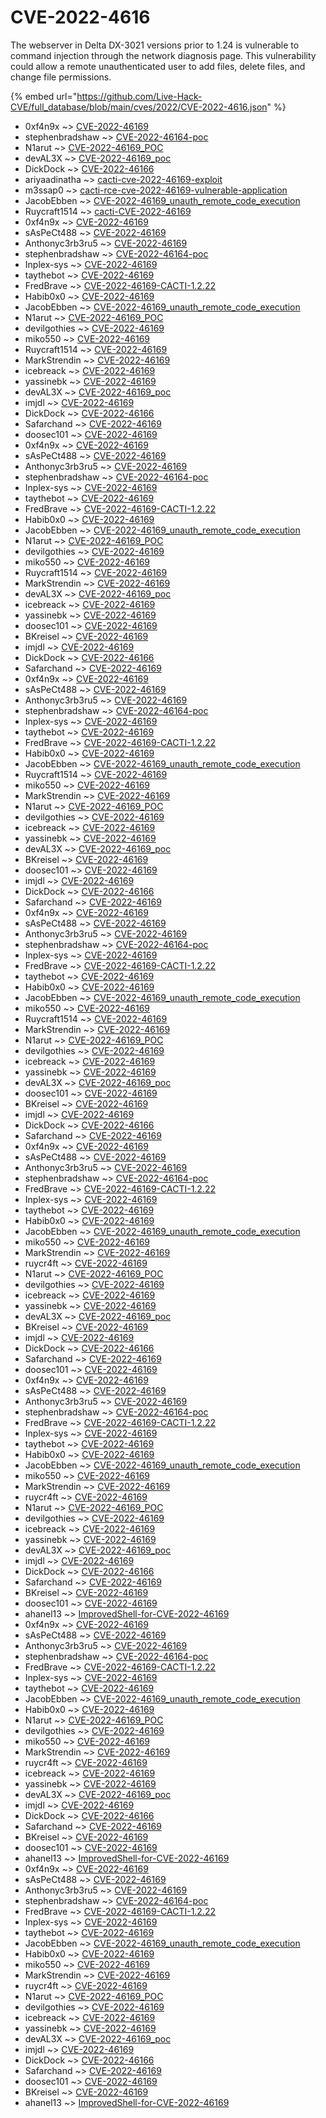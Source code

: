 # CVE-2022-4616

The webserver in Delta DX-3021 versions prior to 1.24 is vulnerable to command injection through the network diagnosis page. This vulnerability could allow a remote unauthenticated user to add files, delete files, and change file permissions.

{% embed url="https://github.com/Live-Hack-CVE/full_database/blob/main/cves/2022/CVE-2022-4616.json" %}


* 0xf4n9x ~> [CVE-2022-46169](https://www.alice-snow.ru/2022/database/cve-2022-4616/cve-2022-46169-0xf4n9x)
* stephenbradshaw ~> [CVE-2022-46164-poc](https://www.alice-snow.ru/2022/database/cve-2022-4616/cve-2022-46164-poc-stephenbradshaw)
* N1arut ~> [CVE-2022-46169_POC](https://www.alice-snow.ru/2022/database/cve-2022-4616/cve-2022-46169_poc-n1arut)
* devAL3X ~> [CVE-2022-46169_poc](https://www.alice-snow.ru/2022/database/cve-2022-4616/cve-2022-46169_poc-deval3x)
* DickDock ~> [CVE-2022-46166](https://www.alice-snow.ru/2022/database/cve-2022-4616/cve-2022-46166-dickdock)
* ariyaadinatha ~> [cacti-cve-2022-46169-exploit](https://www.alice-snow.ru/2022/database/cve-2022-4616/cacti-cve-2022-46169-exploit-ariyaadinatha)
* m3ssap0 ~> [cacti-rce-cve-2022-46169-vulnerable-application](https://www.alice-snow.ru/2022/database/cve-2022-4616/cacti-rce-cve-2022-46169-vulnerable-application-m3ssap0)
* JacobEbben ~> [CVE-2022-46169_unauth_remote_code_execution](https://www.alice-snow.ru/2022/database/cve-2022-4616/cve-2022-46169_unauth_remote_code_execution-jacobebben)
* Ruycraft1514 ~> [cacti-CVE-2022-46169](https://www.alice-snow.ru/2022/database/cve-2022-4616/cacti-cve-2022-46169-ruycraft1514)
* 0xf4n9x ~> [CVE-2022-46169](https://www.alice-snow.ru/2022/database/cve-2022-4616/cve-2022-46169-0xf4n9x)
* sAsPeCt488 ~> [CVE-2022-46169](https://www.alice-snow.ru/2022/database/cve-2022-4616/cve-2022-46169-saspect488)
* Anthonyc3rb3ru5 ~> [CVE-2022-46169](https://www.alice-snow.ru/2022/database/cve-2022-4616/cve-2022-46169-anthonyc3rb3ru5)
* stephenbradshaw ~> [CVE-2022-46164-poc](https://www.alice-snow.ru/2022/database/cve-2022-4616/cve-2022-46164-poc-stephenbradshaw)
* Inplex-sys ~> [CVE-2022-46169](https://www.alice-snow.ru/2022/database/cve-2022-4616/cve-2022-46169-inplex-sys)
* taythebot ~> [CVE-2022-46169](https://www.alice-snow.ru/2022/database/cve-2022-4616/cve-2022-46169-taythebot)
* FredBrave ~> [CVE-2022-46169-CACTI-1.2.22](https://www.alice-snow.ru/2022/database/cve-2022-4616/cve-2022-46169-cacti-1.2.22-fredbrave)
* Habib0x0 ~> [CVE-2022-46169](https://www.alice-snow.ru/2022/database/cve-2022-4616/cve-2022-46169-habib0x0)
* JacobEbben ~> [CVE-2022-46169_unauth_remote_code_execution](https://www.alice-snow.ru/2022/database/cve-2022-4616/cve-2022-46169_unauth_remote_code_execution-jacobebben)
* N1arut ~> [CVE-2022-46169_POC](https://www.alice-snow.ru/2022/database/cve-2022-4616/cve-2022-46169_poc-n1arut)
* devilgothies ~> [CVE-2022-46169](https://www.alice-snow.ru/2022/database/cve-2022-4616/cve-2022-46169-devilgothies)
* miko550 ~> [CVE-2022-46169](https://www.alice-snow.ru/2022/database/cve-2022-4616/cve-2022-46169-miko550)
* Ruycraft1514 ~> [CVE-2022-46169](https://www.alice-snow.ru/2022/database/cve-2022-4616/cve-2022-46169-ruycraft1514)
* MarkStrendin ~> [CVE-2022-46169](https://www.alice-snow.ru/2022/database/cve-2022-4616/cve-2022-46169-markstrendin)
* icebreack ~> [CVE-2022-46169](https://www.alice-snow.ru/2022/database/cve-2022-4616/cve-2022-46169-icebreack)
* yassinebk ~> [CVE-2022-46169](https://www.alice-snow.ru/2022/database/cve-2022-4616/cve-2022-46169-yassinebk)
* devAL3X ~> [CVE-2022-46169_poc](https://www.alice-snow.ru/2022/database/cve-2022-4616/cve-2022-46169_poc-deval3x)
* imjdl ~> [CVE-2022-46169](https://www.alice-snow.ru/2022/database/cve-2022-4616/cve-2022-46169-imjdl)
* DickDock ~> [CVE-2022-46166](https://www.alice-snow.ru/2022/database/cve-2022-4616/cve-2022-46166-dickdock)
* Safarchand ~> [CVE-2022-46169](https://www.alice-snow.ru/2022/database/cve-2022-4616/cve-2022-46169-safarchand)
* doosec101 ~> [CVE-2022-46169](https://www.alice-snow.ru/2022/database/cve-2022-4616/cve-2022-46169-doosec101)
* 0xf4n9x ~> [CVE-2022-46169](https://www.alice-snow.ru/2022/database/cve-2022-4616/cve-2022-46169-0xf4n9x)
* sAsPeCt488 ~> [CVE-2022-46169](https://www.alice-snow.ru/2022/database/cve-2022-4616/cve-2022-46169-saspect488)
* Anthonyc3rb3ru5 ~> [CVE-2022-46169](https://www.alice-snow.ru/2022/database/cve-2022-4616/cve-2022-46169-anthonyc3rb3ru5)
* stephenbradshaw ~> [CVE-2022-46164-poc](https://www.alice-snow.ru/2022/database/cve-2022-4616/cve-2022-46164-poc-stephenbradshaw)
* Inplex-sys ~> [CVE-2022-46169](https://www.alice-snow.ru/2022/database/cve-2022-4616/cve-2022-46169-inplex-sys)
* taythebot ~> [CVE-2022-46169](https://www.alice-snow.ru/2022/database/cve-2022-4616/cve-2022-46169-taythebot)
* FredBrave ~> [CVE-2022-46169-CACTI-1.2.22](https://www.alice-snow.ru/2022/database/cve-2022-4616/cve-2022-46169-cacti-1.2.22-fredbrave)
* Habib0x0 ~> [CVE-2022-46169](https://www.alice-snow.ru/2022/database/cve-2022-4616/cve-2022-46169-habib0x0)
* JacobEbben ~> [CVE-2022-46169_unauth_remote_code_execution](https://www.alice-snow.ru/2022/database/cve-2022-4616/cve-2022-46169_unauth_remote_code_execution-jacobebben)
* N1arut ~> [CVE-2022-46169_POC](https://www.alice-snow.ru/2022/database/cve-2022-4616/cve-2022-46169_poc-n1arut)
* devilgothies ~> [CVE-2022-46169](https://www.alice-snow.ru/2022/database/cve-2022-4616/cve-2022-46169-devilgothies)
* miko550 ~> [CVE-2022-46169](https://www.alice-snow.ru/2022/database/cve-2022-4616/cve-2022-46169-miko550)
* Ruycraft1514 ~> [CVE-2022-46169](https://www.alice-snow.ru/2022/database/cve-2022-4616/cve-2022-46169-ruycraft1514)
* MarkStrendin ~> [CVE-2022-46169](https://www.alice-snow.ru/2022/database/cve-2022-4616/cve-2022-46169-markstrendin)
* devAL3X ~> [CVE-2022-46169_poc](https://www.alice-snow.ru/2022/database/cve-2022-4616/cve-2022-46169_poc-deval3x)
* icebreack ~> [CVE-2022-46169](https://www.alice-snow.ru/2022/database/cve-2022-4616/cve-2022-46169-icebreack)
* yassinebk ~> [CVE-2022-46169](https://www.alice-snow.ru/2022/database/cve-2022-4616/cve-2022-46169-yassinebk)
* doosec101 ~> [CVE-2022-46169](https://www.alice-snow.ru/2022/database/cve-2022-4616/cve-2022-46169-doosec101)
* BKreisel ~> [CVE-2022-46169](https://www.alice-snow.ru/2022/database/cve-2022-4616/cve-2022-46169-bkreisel)
* imjdl ~> [CVE-2022-46169](https://www.alice-snow.ru/2022/database/cve-2022-4616/cve-2022-46169-imjdl)
* DickDock ~> [CVE-2022-46166](https://www.alice-snow.ru/2022/database/cve-2022-4616/cve-2022-46166-dickdock)
* Safarchand ~> [CVE-2022-46169](https://www.alice-snow.ru/2022/database/cve-2022-4616/cve-2022-46169-safarchand)
* 0xf4n9x ~> [CVE-2022-46169](https://www.alice-snow.ru/2022/database/cve-2022-4616/cve-2022-46169-0xf4n9x)
* sAsPeCt488 ~> [CVE-2022-46169](https://www.alice-snow.ru/2022/database/cve-2022-4616/cve-2022-46169-saspect488)
* Anthonyc3rb3ru5 ~> [CVE-2022-46169](https://www.alice-snow.ru/2022/database/cve-2022-4616/cve-2022-46169-anthonyc3rb3ru5)
* stephenbradshaw ~> [CVE-2022-46164-poc](https://www.alice-snow.ru/2022/database/cve-2022-4616/cve-2022-46164-poc-stephenbradshaw)
* Inplex-sys ~> [CVE-2022-46169](https://www.alice-snow.ru/2022/database/cve-2022-4616/cve-2022-46169-inplex-sys)
* taythebot ~> [CVE-2022-46169](https://www.alice-snow.ru/2022/database/cve-2022-4616/cve-2022-46169-taythebot)
* FredBrave ~> [CVE-2022-46169-CACTI-1.2.22](https://www.alice-snow.ru/2022/database/cve-2022-4616/cve-2022-46169-cacti-1.2.22-fredbrave)
* Habib0x0 ~> [CVE-2022-46169](https://www.alice-snow.ru/2022/database/cve-2022-4616/cve-2022-46169-habib0x0)
* JacobEbben ~> [CVE-2022-46169_unauth_remote_code_execution](https://www.alice-snow.ru/2022/database/cve-2022-4616/cve-2022-46169_unauth_remote_code_execution-jacobebben)
* Ruycraft1514 ~> [CVE-2022-46169](https://www.alice-snow.ru/2022/database/cve-2022-4616/cve-2022-46169-ruycraft1514)
* miko550 ~> [CVE-2022-46169](https://www.alice-snow.ru/2022/database/cve-2022-4616/cve-2022-46169-miko550)
* MarkStrendin ~> [CVE-2022-46169](https://www.alice-snow.ru/2022/database/cve-2022-4616/cve-2022-46169-markstrendin)
* N1arut ~> [CVE-2022-46169_POC](https://www.alice-snow.ru/2022/database/cve-2022-4616/cve-2022-46169_poc-n1arut)
* devilgothies ~> [CVE-2022-46169](https://www.alice-snow.ru/2022/database/cve-2022-4616/cve-2022-46169-devilgothies)
* icebreack ~> [CVE-2022-46169](https://www.alice-snow.ru/2022/database/cve-2022-4616/cve-2022-46169-icebreack)
* yassinebk ~> [CVE-2022-46169](https://www.alice-snow.ru/2022/database/cve-2022-4616/cve-2022-46169-yassinebk)
* devAL3X ~> [CVE-2022-46169_poc](https://www.alice-snow.ru/2022/database/cve-2022-4616/cve-2022-46169_poc-deval3x)
* BKreisel ~> [CVE-2022-46169](https://www.alice-snow.ru/2022/database/cve-2022-4616/cve-2022-46169-bkreisel)
* doosec101 ~> [CVE-2022-46169](https://www.alice-snow.ru/2022/database/cve-2022-4616/cve-2022-46169-doosec101)
* imjdl ~> [CVE-2022-46169](https://www.alice-snow.ru/2022/database/cve-2022-4616/cve-2022-46169-imjdl)
* DickDock ~> [CVE-2022-46166](https://www.alice-snow.ru/2022/database/cve-2022-4616/cve-2022-46166-dickdock)
* Safarchand ~> [CVE-2022-46169](https://www.alice-snow.ru/2022/database/cve-2022-4616/cve-2022-46169-safarchand)
* 0xf4n9x ~> [CVE-2022-46169](https://www.alice-snow.ru/2022/database/cve-2022-4616/cve-2022-46169-0xf4n9x)
* sAsPeCt488 ~> [CVE-2022-46169](https://www.alice-snow.ru/2022/database/cve-2022-4616/cve-2022-46169-saspect488)
* Anthonyc3rb3ru5 ~> [CVE-2022-46169](https://www.alice-snow.ru/2022/database/cve-2022-4616/cve-2022-46169-anthonyc3rb3ru5)
* stephenbradshaw ~> [CVE-2022-46164-poc](https://www.alice-snow.ru/2022/database/cve-2022-4616/cve-2022-46164-poc-stephenbradshaw)
* Inplex-sys ~> [CVE-2022-46169](https://www.alice-snow.ru/2022/database/cve-2022-4616/cve-2022-46169-inplex-sys)
* FredBrave ~> [CVE-2022-46169-CACTI-1.2.22](https://www.alice-snow.ru/2022/database/cve-2022-4616/cve-2022-46169-cacti-1.2.22-fredbrave)
* taythebot ~> [CVE-2022-46169](https://www.alice-snow.ru/2022/database/cve-2022-4616/cve-2022-46169-taythebot)
* Habib0x0 ~> [CVE-2022-46169](https://www.alice-snow.ru/2022/database/cve-2022-4616/cve-2022-46169-habib0x0)
* JacobEbben ~> [CVE-2022-46169_unauth_remote_code_execution](https://www.alice-snow.ru/2022/database/cve-2022-4616/cve-2022-46169_unauth_remote_code_execution-jacobebben)
* miko550 ~> [CVE-2022-46169](https://www.alice-snow.ru/2022/database/cve-2022-4616/cve-2022-46169-miko550)
* Ruycraft1514 ~> [CVE-2022-46169](https://www.alice-snow.ru/2022/database/cve-2022-4616/cve-2022-46169-ruycraft1514)
* MarkStrendin ~> [CVE-2022-46169](https://www.alice-snow.ru/2022/database/cve-2022-4616/cve-2022-46169-markstrendin)
* N1arut ~> [CVE-2022-46169_POC](https://www.alice-snow.ru/2022/database/cve-2022-4616/cve-2022-46169_poc-n1arut)
* devilgothies ~> [CVE-2022-46169](https://www.alice-snow.ru/2022/database/cve-2022-4616/cve-2022-46169-devilgothies)
* icebreack ~> [CVE-2022-46169](https://www.alice-snow.ru/2022/database/cve-2022-4616/cve-2022-46169-icebreack)
* yassinebk ~> [CVE-2022-46169](https://www.alice-snow.ru/2022/database/cve-2022-4616/cve-2022-46169-yassinebk)
* devAL3X ~> [CVE-2022-46169_poc](https://www.alice-snow.ru/2022/database/cve-2022-4616/cve-2022-46169_poc-deval3x)
* doosec101 ~> [CVE-2022-46169](https://www.alice-snow.ru/2022/database/cve-2022-4616/cve-2022-46169-doosec101)
* BKreisel ~> [CVE-2022-46169](https://www.alice-snow.ru/2022/database/cve-2022-4616/cve-2022-46169-bkreisel)
* imjdl ~> [CVE-2022-46169](https://www.alice-snow.ru/2022/database/cve-2022-4616/cve-2022-46169-imjdl)
* DickDock ~> [CVE-2022-46166](https://www.alice-snow.ru/2022/database/cve-2022-4616/cve-2022-46166-dickdock)
* Safarchand ~> [CVE-2022-46169](https://www.alice-snow.ru/2022/database/cve-2022-4616/cve-2022-46169-safarchand)
* 0xf4n9x ~> [CVE-2022-46169](https://www.alice-snow.ru/2022/database/cve-2022-4616/cve-2022-46169-0xf4n9x)
* sAsPeCt488 ~> [CVE-2022-46169](https://www.alice-snow.ru/2022/database/cve-2022-4616/cve-2022-46169-saspect488)
* Anthonyc3rb3ru5 ~> [CVE-2022-46169](https://www.alice-snow.ru/2022/database/cve-2022-4616/cve-2022-46169-anthonyc3rb3ru5)
* stephenbradshaw ~> [CVE-2022-46164-poc](https://www.alice-snow.ru/2022/database/cve-2022-4616/cve-2022-46164-poc-stephenbradshaw)
* FredBrave ~> [CVE-2022-46169-CACTI-1.2.22](https://www.alice-snow.ru/2022/database/cve-2022-4616/cve-2022-46169-cacti-1.2.22-fredbrave)
* Inplex-sys ~> [CVE-2022-46169](https://www.alice-snow.ru/2022/database/cve-2022-4616/cve-2022-46169-inplex-sys)
* taythebot ~> [CVE-2022-46169](https://www.alice-snow.ru/2022/database/cve-2022-4616/cve-2022-46169-taythebot)
* Habib0x0 ~> [CVE-2022-46169](https://www.alice-snow.ru/2022/database/cve-2022-4616/cve-2022-46169-habib0x0)
* JacobEbben ~> [CVE-2022-46169_unauth_remote_code_execution](https://www.alice-snow.ru/2022/database/cve-2022-4616/cve-2022-46169_unauth_remote_code_execution-jacobebben)
* miko550 ~> [CVE-2022-46169](https://www.alice-snow.ru/2022/database/cve-2022-4616/cve-2022-46169-miko550)
* MarkStrendin ~> [CVE-2022-46169](https://www.alice-snow.ru/2022/database/cve-2022-4616/cve-2022-46169-markstrendin)
* ruycr4ft ~> [CVE-2022-46169](https://www.alice-snow.ru/2022/database/cve-2022-4616/cve-2022-46169-ruycr4ft)
* N1arut ~> [CVE-2022-46169_POC](https://www.alice-snow.ru/2022/database/cve-2022-4616/cve-2022-46169_poc-n1arut)
* devilgothies ~> [CVE-2022-46169](https://www.alice-snow.ru/2022/database/cve-2022-4616/cve-2022-46169-devilgothies)
* icebreack ~> [CVE-2022-46169](https://www.alice-snow.ru/2022/database/cve-2022-4616/cve-2022-46169-icebreack)
* yassinebk ~> [CVE-2022-46169](https://www.alice-snow.ru/2022/database/cve-2022-4616/cve-2022-46169-yassinebk)
* devAL3X ~> [CVE-2022-46169_poc](https://www.alice-snow.ru/2022/database/cve-2022-4616/cve-2022-46169_poc-deval3x)
* BKreisel ~> [CVE-2022-46169](https://www.alice-snow.ru/2022/database/cve-2022-4616/cve-2022-46169-bkreisel)
* imjdl ~> [CVE-2022-46169](https://www.alice-snow.ru/2022/database/cve-2022-4616/cve-2022-46169-imjdl)
* DickDock ~> [CVE-2022-46166](https://www.alice-snow.ru/2022/database/cve-2022-4616/cve-2022-46166-dickdock)
* Safarchand ~> [CVE-2022-46169](https://www.alice-snow.ru/2022/database/cve-2022-4616/cve-2022-46169-safarchand)
* doosec101 ~> [CVE-2022-46169](https://www.alice-snow.ru/2022/database/cve-2022-4616/cve-2022-46169-doosec101)
* 0xf4n9x ~> [CVE-2022-46169](https://www.alice-snow.ru/2022/database/cve-2022-4616/cve-2022-46169-0xf4n9x)
* sAsPeCt488 ~> [CVE-2022-46169](https://www.alice-snow.ru/2022/database/cve-2022-4616/cve-2022-46169-saspect488)
* Anthonyc3rb3ru5 ~> [CVE-2022-46169](https://www.alice-snow.ru/2022/database/cve-2022-4616/cve-2022-46169-anthonyc3rb3ru5)
* stephenbradshaw ~> [CVE-2022-46164-poc](https://www.alice-snow.ru/2022/database/cve-2022-4616/cve-2022-46164-poc-stephenbradshaw)
* FredBrave ~> [CVE-2022-46169-CACTI-1.2.22](https://www.alice-snow.ru/2022/database/cve-2022-4616/cve-2022-46169-cacti-1.2.22-fredbrave)
* Inplex-sys ~> [CVE-2022-46169](https://www.alice-snow.ru/2022/database/cve-2022-4616/cve-2022-46169-inplex-sys)
* taythebot ~> [CVE-2022-46169](https://www.alice-snow.ru/2022/database/cve-2022-4616/cve-2022-46169-taythebot)
* Habib0x0 ~> [CVE-2022-46169](https://www.alice-snow.ru/2022/database/cve-2022-4616/cve-2022-46169-habib0x0)
* JacobEbben ~> [CVE-2022-46169_unauth_remote_code_execution](https://www.alice-snow.ru/2022/database/cve-2022-4616/cve-2022-46169_unauth_remote_code_execution-jacobebben)
* miko550 ~> [CVE-2022-46169](https://www.alice-snow.ru/2022/database/cve-2022-4616/cve-2022-46169-miko550)
* MarkStrendin ~> [CVE-2022-46169](https://www.alice-snow.ru/2022/database/cve-2022-4616/cve-2022-46169-markstrendin)
* ruycr4ft ~> [CVE-2022-46169](https://www.alice-snow.ru/2022/database/cve-2022-4616/cve-2022-46169-ruycr4ft)
* N1arut ~> [CVE-2022-46169_POC](https://www.alice-snow.ru/2022/database/cve-2022-4616/cve-2022-46169_poc-n1arut)
* devilgothies ~> [CVE-2022-46169](https://www.alice-snow.ru/2022/database/cve-2022-4616/cve-2022-46169-devilgothies)
* icebreack ~> [CVE-2022-46169](https://www.alice-snow.ru/2022/database/cve-2022-4616/cve-2022-46169-icebreack)
* yassinebk ~> [CVE-2022-46169](https://www.alice-snow.ru/2022/database/cve-2022-4616/cve-2022-46169-yassinebk)
* devAL3X ~> [CVE-2022-46169_poc](https://www.alice-snow.ru/2022/database/cve-2022-4616/cve-2022-46169_poc-deval3x)
* imjdl ~> [CVE-2022-46169](https://www.alice-snow.ru/2022/database/cve-2022-4616/cve-2022-46169-imjdl)
* DickDock ~> [CVE-2022-46166](https://www.alice-snow.ru/2022/database/cve-2022-4616/cve-2022-46166-dickdock)
* Safarchand ~> [CVE-2022-46169](https://www.alice-snow.ru/2022/database/cve-2022-4616/cve-2022-46169-safarchand)
* BKreisel ~> [CVE-2022-46169](https://www.alice-snow.ru/2022/database/cve-2022-4616/cve-2022-46169-bkreisel)
* doosec101 ~> [CVE-2022-46169](https://www.alice-snow.ru/2022/database/cve-2022-4616/cve-2022-46169-doosec101)
* ahanel13 ~> [ImprovedShell-for-CVE-2022-46169](https://www.alice-snow.ru/2022/database/cve-2022-4616/improvedshell-for-cve-2022-46169-ahanel13)
* 0xf4n9x ~> [CVE-2022-46169](https://www.alice-snow.ru/2022/database/cve-2022-4616/cve-2022-46169-0xf4n9x)
* sAsPeCt488 ~> [CVE-2022-46169](https://www.alice-snow.ru/2022/database/cve-2022-4616/cve-2022-46169-saspect488)
* Anthonyc3rb3ru5 ~> [CVE-2022-46169](https://www.alice-snow.ru/2022/database/cve-2022-4616/cve-2022-46169-anthonyc3rb3ru5)
* stephenbradshaw ~> [CVE-2022-46164-poc](https://www.alice-snow.ru/2022/database/cve-2022-4616/cve-2022-46164-poc-stephenbradshaw)
* FredBrave ~> [CVE-2022-46169-CACTI-1.2.22](https://www.alice-snow.ru/2022/database/cve-2022-4616/cve-2022-46169-cacti-1.2.22-fredbrave)
* Inplex-sys ~> [CVE-2022-46169](https://www.alice-snow.ru/2022/database/cve-2022-4616/cve-2022-46169-inplex-sys)
* taythebot ~> [CVE-2022-46169](https://www.alice-snow.ru/2022/database/cve-2022-4616/cve-2022-46169-taythebot)
* JacobEbben ~> [CVE-2022-46169_unauth_remote_code_execution](https://www.alice-snow.ru/2022/database/cve-2022-4616/cve-2022-46169_unauth_remote_code_execution-jacobebben)
* Habib0x0 ~> [CVE-2022-46169](https://www.alice-snow.ru/2022/database/cve-2022-4616/cve-2022-46169-habib0x0)
* N1arut ~> [CVE-2022-46169_POC](https://www.alice-snow.ru/2022/database/cve-2022-4616/cve-2022-46169_poc-n1arut)
* devilgothies ~> [CVE-2022-46169](https://www.alice-snow.ru/2022/database/cve-2022-4616/cve-2022-46169-devilgothies)
* miko550 ~> [CVE-2022-46169](https://www.alice-snow.ru/2022/database/cve-2022-4616/cve-2022-46169-miko550)
* MarkStrendin ~> [CVE-2022-46169](https://www.alice-snow.ru/2022/database/cve-2022-4616/cve-2022-46169-markstrendin)
* ruycr4ft ~> [CVE-2022-46169](https://www.alice-snow.ru/2022/database/cve-2022-4616/cve-2022-46169-ruycr4ft)
* icebreack ~> [CVE-2022-46169](https://www.alice-snow.ru/2022/database/cve-2022-4616/cve-2022-46169-icebreack)
* yassinebk ~> [CVE-2022-46169](https://www.alice-snow.ru/2022/database/cve-2022-4616/cve-2022-46169-yassinebk)
* devAL3X ~> [CVE-2022-46169_poc](https://www.alice-snow.ru/2022/database/cve-2022-4616/cve-2022-46169_poc-deval3x)
* imjdl ~> [CVE-2022-46169](https://www.alice-snow.ru/2022/database/cve-2022-4616/cve-2022-46169-imjdl)
* DickDock ~> [CVE-2022-46166](https://www.alice-snow.ru/2022/database/cve-2022-4616/cve-2022-46166-dickdock)
* Safarchand ~> [CVE-2022-46169](https://www.alice-snow.ru/2022/database/cve-2022-4616/cve-2022-46169-safarchand)
* BKreisel ~> [CVE-2022-46169](https://www.alice-snow.ru/2022/database/cve-2022-4616/cve-2022-46169-bkreisel)
* doosec101 ~> [CVE-2022-46169](https://www.alice-snow.ru/2022/database/cve-2022-4616/cve-2022-46169-doosec101)
* ahanel13 ~> [ImprovedShell-for-CVE-2022-46169](https://www.alice-snow.ru/2022/database/cve-2022-4616/improvedshell-for-cve-2022-46169-ahanel13)
* 0xf4n9x ~> [CVE-2022-46169](https://www.alice-snow.ru/2022/database/cve-2022-4616/cve-2022-46169-0xf4n9x)
* sAsPeCt488 ~> [CVE-2022-46169](https://www.alice-snow.ru/2022/database/cve-2022-4616/cve-2022-46169-saspect488)
* Anthonyc3rb3ru5 ~> [CVE-2022-46169](https://www.alice-snow.ru/2022/database/cve-2022-4616/cve-2022-46169-anthonyc3rb3ru5)
* stephenbradshaw ~> [CVE-2022-46164-poc](https://www.alice-snow.ru/2022/database/cve-2022-4616/cve-2022-46164-poc-stephenbradshaw)
* FredBrave ~> [CVE-2022-46169-CACTI-1.2.22](https://www.alice-snow.ru/2022/database/cve-2022-4616/cve-2022-46169-cacti-1.2.22-fredbrave)
* Inplex-sys ~> [CVE-2022-46169](https://www.alice-snow.ru/2022/database/cve-2022-4616/cve-2022-46169-inplex-sys)
* taythebot ~> [CVE-2022-46169](https://www.alice-snow.ru/2022/database/cve-2022-4616/cve-2022-46169-taythebot)
* JacobEbben ~> [CVE-2022-46169_unauth_remote_code_execution](https://www.alice-snow.ru/2022/database/cve-2022-4616/cve-2022-46169_unauth_remote_code_execution-jacobebben)
* Habib0x0 ~> [CVE-2022-46169](https://www.alice-snow.ru/2022/database/cve-2022-4616/cve-2022-46169-habib0x0)
* miko550 ~> [CVE-2022-46169](https://www.alice-snow.ru/2022/database/cve-2022-4616/cve-2022-46169-miko550)
* MarkStrendin ~> [CVE-2022-46169](https://www.alice-snow.ru/2022/database/cve-2022-4616/cve-2022-46169-markstrendin)
* ruycr4ft ~> [CVE-2022-46169](https://www.alice-snow.ru/2022/database/cve-2022-4616/cve-2022-46169-ruycr4ft)
* N1arut ~> [CVE-2022-46169_POC](https://www.alice-snow.ru/2022/database/cve-2022-4616/cve-2022-46169_poc-n1arut)
* devilgothies ~> [CVE-2022-46169](https://www.alice-snow.ru/2022/database/cve-2022-4616/cve-2022-46169-devilgothies)
* icebreack ~> [CVE-2022-46169](https://www.alice-snow.ru/2022/database/cve-2022-4616/cve-2022-46169-icebreack)
* yassinebk ~> [CVE-2022-46169](https://www.alice-snow.ru/2022/database/cve-2022-4616/cve-2022-46169-yassinebk)
* devAL3X ~> [CVE-2022-46169_poc](https://www.alice-snow.ru/2022/database/cve-2022-4616/cve-2022-46169_poc-deval3x)
* imjdl ~> [CVE-2022-46169](https://www.alice-snow.ru/2022/database/cve-2022-4616/cve-2022-46169-imjdl)
* DickDock ~> [CVE-2022-46166](https://www.alice-snow.ru/2022/database/cve-2022-4616/cve-2022-46166-dickdock)
* Safarchand ~> [CVE-2022-46169](https://www.alice-snow.ru/2022/database/cve-2022-4616/cve-2022-46169-safarchand)
* doosec101 ~> [CVE-2022-46169](https://www.alice-snow.ru/2022/database/cve-2022-4616/cve-2022-46169-doosec101)
* BKreisel ~> [CVE-2022-46169](https://www.alice-snow.ru/2022/database/cve-2022-4616/cve-2022-46169-bkreisel)
* ahanel13 ~> [ImprovedShell-for-CVE-2022-46169](https://www.alice-snow.ru/2022/database/cve-2022-4616/improvedshell-for-cve-2022-46169-ahanel13)